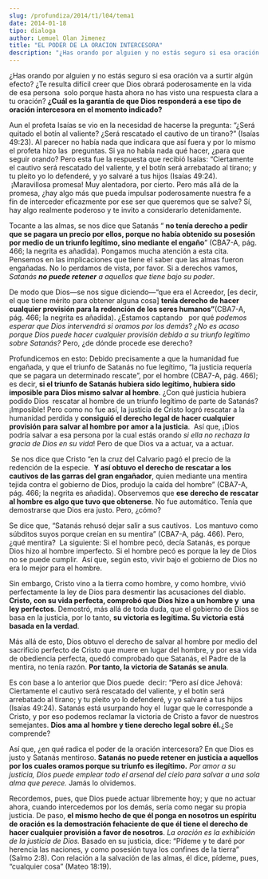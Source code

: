```yaml
---
slug: /profundiza/2014/t1/l04/tema1
date: 2014-01-18
tipo: dialoga
author: Lemuel Olan Jimenez
title: "EL PODER DE LA ORACION INTERCESORA"
description: "¿Has orando por alguien y no estás seguro si esa oración va a surtir algún  efecto? ¿Te resulta difícil creer que Dios obrará poderosamente en la vida de  esa persona solo porque hasta ahora no has visto una respuesta clara a tu  oración? ¿Cuál es la garantía de que Dios respo..."
---
```


¿Has orando por alguien y no estás seguro si esa oración va a surtir algún efecto? ¿Te resulta difícil creer que Dios obrará poderosamente en la vida de esa persona  solo porque hasta ahora no has visto una respuesta clara a tu oración? **¿Cuál es la garantía de que Dios responderá a ese tipo de oración intercesora en el momento indicado?**

Aun el profeta Isaías se vio en la necesidad de hacerse la pregunta: “¿Será quitado el botín al valiente? ¿Será rescatado el cautivo de un tirano?” (Isaías 49:23). Al parecer no había nada que indicara que así fuera y por lo mismo el profeta hizo las  preguntas. Si ya no había nada qué hacer, ¿para que seguir orando? Pero esta fue la respuesta que recibió Isaías: “Ciertamente el cautivo será rescatado del valiente, y el botín será arrebatado al tirano; y tu pleito yo lo defenderé, y yo salvaré a tus hijos (Isaías 49:24).  ¡Maravillosa promesa! Muy alentadora, por cierto. Pero más allá de la promesa, ¿hay algo más que pueda impulsar poderosamente nuestra fe a fin de interceder eficazmente por ese ser que queremos que se salve? Sí, hay algo realmente poderoso y te invito a considerarlo detenidamente.

Tocante a las almas, se nos dice que Satanás “ **no tenía derecho a pedir que se pagara un precio por ellos, porque no había obtenido su posesión por medio de un triunfo legítimo, sino mediante el engaño**” (CBA7-A, pág. 466; la negrita es añadida). Pongamos mucha atención a esta cita. Pensemos en las implicaciones que tiene el saber que las almas fueron engañadas. No lo perdamos de vista, por favor. Si a derechos vamos, _Satanás **no puede retener** a aquellos que tiene bajo su poder_.

De modo que Dios—se nos sigue diciendo—“que era el Acreedor, [es decir, el que tiene mérito para obtener alguna cosa] **tenía derecho de hacer cualquier provisión para la redención de los seres humanos”**(CBA7-A, pág. 466; la negrita es añadida). ¿Estamos captando   por qué _podemos esperar que Dios intervendrá si oramos por los demás_? _¿No es acaso porque Dios puede hacer cualquier provisión debido a su triunfo legítimo sobre Satanás?_ Pero, ¿de dónde procede ese derecho?

Profundicemos en esto: Debido precisamente a que la humanidad fue engañada, y que el triunfo de Satanás no fue legítimo, “la justicia requería que se pagara un determinado rescate”, por el hombre (CBA7-A, pág. 466); es decir, **si el triunfo de Satanás hubiera sido legítimo, hubiera sido imposible para Dios mismo salvar al hombre**. ¿Con qué justicia hubiera podido Dios  rescatar al hombre de un triunfo legítimo de parte de Satanás? ¡Imposible! Pero como no fue así, la justicia de Cristo logró rescatar a la humanidad perdida y **consiguió el derecho legal de hacer cualquier provisión para salvar al hombre por amor a la justicia**.  Así que, ¡Dios podría salvar a esa persona por la cual estás orando _si ella no rechaza la gracia de Dios en su vida_! Pero de que Dios va a actuar, va a actuar.

 Se nos dice que Cristo “en la cruz del Calvario pagó el precio de la redención de la especie.  **Y así obtuvo el derecho de rescatar a los cautivos de las garras del gran engañador**, quien mediante una mentira tejida contra el gobierno de Dios, produjo la caída del hombre” (CBA7-A, pág. 466; la negrita es añadida). Observemos que **ese derecho de rescatar al hombre es algo que tuvo que obtenerse**. No fue automático. Tenía que demostrarse que Dios era justo. Pero, ¿cómo?

Se dice que, “Satanás rehusó dejar salir a sus cautivos.  Los mantuvo como súbditos suyos porque creían en su mentira” (CBA7-A, pág. 466). Pero, ¿qué mentira?  La siguiente: Si el hombre pecó, decía Satanás, es porque Dios hizo al hombre imperfecto. Si el hombre pecó es porque la ley de Dios no se puede cumplir.  Así que, según esto, vivir bajo el gobierno de Dios no era lo mejor para el hombre.

Sin embargo, Cristo vino a la tierra como hombre, y como hombre, vivió perfectamente la ley de Dios para desmentir las acusaciones del diablo. **Cristo, con su vida perfecta, comprobó que Dios hizo a un hombre y  una ley perfectos**. Demostró, más allá de toda duda, que el gobierno de Dios se basa en la justicia, por lo tanto, **su victoria es legítima. Su victoria está basada en la verdad**.

Más allá de esto, Dios obtuvo el derecho de salvar al hombre por medio del sacrificio perfecto de Cristo que muere en lugar del hombre, y por esa vida de obediencia perfecta, quedó comprobado que Satanás, el Padre de la mentira, no tenía razón. **Por tanto, la victoria de Satanás se anula**.

Es con base a lo anterior que Dios puede  decir: “Pero así dice Jehová: Ciertamente el cautivo será rescatado del valiente, y el botín será arrebatado al tirano; y tu pleito yo lo defenderé, y yo salvaré a tus hijos (Isaías 49:24). Satanás está usurpando hoy el  lugar que le corresponde a Cristo, y por eso podemos reclamar la victoria de Cristo a favor de nuestros semejantes. **Dios ama al hombre y tiene derecho legal sobre él.**¿Se comprende?

Así que, ¿en qué radica el poder de la oración intercesora? En que Dios es justo y Satanás mentiroso. **Satanás no puede retener en justicia a aquellos por los cuales oramos porque su triunfo es ilegítimo.** _Por amor a su justicia, Dios puede emplear todo el arsenal del cielo para salvar a una sola alma que perece._ Jamás lo olvidemos.

Recordemos, pues, que Dios puede actuar libremente hoy; y que no actuar ahora, cuando intercedemos por los demás, sería como negar su propia justicia. De paso, **el mismo hecho de que él ponga en nosotros un espíritu de oración es la demostración fehaciente de que él tiene el derecho de hacer cualquier provisión a favor de nosotros**. _La oración es la exhibición de la justicia de Dios._ Basado en su justicia, dice: “Pídeme y te daré por herencia las naciones, y como posesión tuya los confines de la tierra” (Salmo 2:8). Con relación a la salvación de las almas, él dice, pídeme, pues, “cualquier cosa” (Mateo 18:19).
